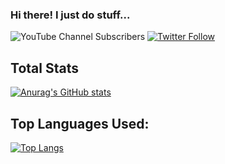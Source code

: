 ### Hi there! I just do stuff...
![YouTube Channel Subscribers](https://img.shields.io/youtube/channel/subscribers/UCO6KclLxz86Ba-7Z7PwH7zQ?color=%23ff1100&label=YouTube%20Subs&logo=YouTube&style=for-the-badge)
[![Twitter Follow](https://img.shields.io/twitter/follow/AbeTGTOfficial?color=%2300a6ff&label=Twitter&logo=Twitter&logoColor=%23ffffff&style=for-the-badge)](https://google.com)
## Total Stats
[![Anurag's GitHub stats](https://github-readme-stats.vercel.app/api?username=AbeTGT)](https://github.com/anuraghazra/github-readme-stats)
## Top Languages Used:
[![Top Langs](https://github-readme-stats.vercel.app/api/top-langs/?username=AbeTGT&layout=compact)](https://github.com/anuraghazra/github-readme-stats)

<!--
**AbeTGT/AbeTGT** is a ✨ _special_ ✨ repository because its `README.md` (this file) appears on your GitHub profile.

Here are some ideas to get you started:

- 🔭 I’m currently working on ...
- 🌱 I’m currently learning ...
- 👯 I’m looking to collaborate on ...
- 🤔 I’m looking for help with ...
- 💬 Ask me about ...
- 📫 How to reach me: ...
- 😄 Pronouns: ...
- ⚡ Fun fact: ...
-->
